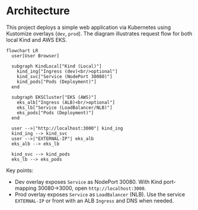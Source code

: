 # Architecture

This project deploys a simple web application via Kubernetes using Kustomize overlays (`dev`, `prod`). The diagram illustrates request flow for both local Kind and AWS EKS.

```mermaid
flowchart LR
  user[User Browser]

  subgraph KindLocal["Kind (Local)"]
    kind_ing["Ingress (dev)<br/>optional"]
    kind_svc["Service (NodePort 30080)"]
    kind_pods["Pods (Deployment)"]
  end

  subgraph EKSCluster["EKS (AWS)"]
    eks_alb["Ingress (ALB)<br/>optional"]
    eks_lb["Service (LoadBalancer/NLB)"]
    eks_pods["Pods (Deployment)"]
  end

  user -->|"http://localhost:3000"| kind_ing
  kind_ing --> kind_svc
  user -->|"EXTERNAL-IP"| eks_alb
  eks_alb --> eks_lb

  kind_svc --> kind_pods
  eks_lb --> eks_pods
```

Key points:
- Dev overlay exposes `Service` as NodePort 30080. With Kind port-mapping 30080→3000, open `http://localhost:3000`.
- Prod overlay exposes `Service` as `LoadBalancer` (NLB). Use the service `EXTERNAL-IP` or front with an ALB `Ingress` and DNS when needed.

